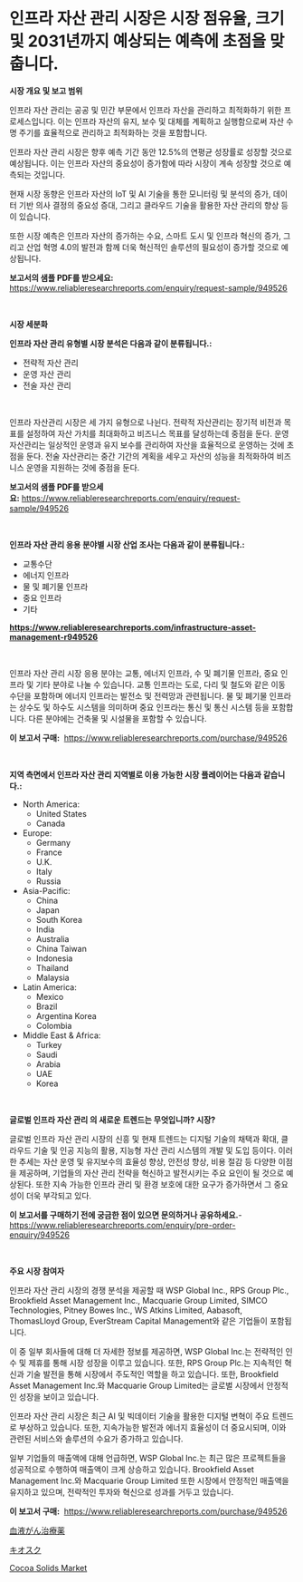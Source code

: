 <p><h1>인프라 자산 관리 시장은 시장 점유율, 크기 및 2031년까지 예상되는 예측에 초점을 맞춥니다.</h1></p><p><strong>시장 개요 및 보고 범위</strong></p>
<p><p>인프라 자산 관리는 공공 및 민간 부문에서 인프라 자산을 관리하고 최적화하기 위한 프로세스입니다. 이는 인프라 자산의 유지, 보수 및 대체를 계획하고 실행함으로써 자산 수명 주기를 효율적으로 관리하고 최적화하는 것을 포함합니다.</p><p>인프라 자산 관리 시장은 향후 예측 기간 동안 12.5%의 연평균 성장률로 성장할 것으로 예상됩니다. 이는 인프라 자산의 중요성이 증가함에 따라 시장이 계속 성장할 것으로 예측되는 것입니다.</p><p>현재 시장 동향은 인프라 자산의 IoT 및 AI 기술을 통한 모니터링 및 분석의 증가, 데이터 기반 의사 결정의 중요성 증대, 그리고 클라우드 기술을 활용한 자산 관리의 향상 등이 있습니다.</p><p>또한 시장 예측은 인프라 자산의 증가하는 수요, 스마트 도시 및 인프라 혁신의 증가, 그리고 산업 혁명 4.0의 발전과 함께 더욱 혁신적인 솔루션의 필요성이 증가할 것으로 예상됩니다.</p></p>
<p><strong>보고서의 샘플 PDF를 받으세요:</strong> <a href="https://www.reliableresearchreports.com/enquiry/request-sample/949526">https://www.reliableresearchreports.com/enquiry/request-sample/949526</a></p>
<p>&nbsp;</p>
<p><strong>시장 세분화</strong></p>
<p><strong>인프라 자산 관리 유형별 시장 분석은 다음과 같이 분류됩니다.:</strong></p>
<p><ul><li>전략적 자산 관리</li><li>운영 자산 관리</li><li>전술 자산 관리</li></ul></p>
<p>&nbsp;</p>
<p><p>인프라 자산관리 시장은 세 가지 유형으로 나뉜다. 전략적 자산관리는 장기적 비전과 목표를 설정하여 자산 가치를 최대화하고 비즈니스 목표를 달성하는데 중점을 둔다. 운영 자산관리는 일상적인 운영과 유지 보수를 관리하여 자산을 효율적으로 운영하는 것에 초점을 둔다. 전술 자산관리는 중간 기간의 계획을 세우고 자산의 성능을 최적화하여 비즈니스 운영을 지원하는 것에 중점을 둔다.</p></p>
<p><strong>보고서의 샘플 PDF를 받으세요:</strong>&nbsp;<a href="https://www.reliableresearchreports.com/enquiry/request-sample/949526">https://www.reliableresearchreports.com/enquiry/request-sample/949526</a></p>
<p>&nbsp;</p>
<p><strong> 인프라 자산 관리 응용 분야별 시장 산업 조사는 다음과 같이 분류됩니다.:</strong></p>
<p><ul><li>교통수단</li><li>에너지 인프라</li><li>물 및 폐기물 인프라</li><li>중요 인프라</li><li>기타</li></ul></p>
<p><strong><a href="https://www.reliableresearchreports.com/infrastructure-asset-management-r949526">https://www.reliableresearchreports.com/infrastructure-asset-management-r949526</a></strong></p>
<p>&nbsp;</p>
<p><p>인프라 자산 관리 시장 응용 분야는 교통, 에너지 인프라, 수 및 폐기물 인프라, 중요 인프라 및 기타 분야로 나눌 수 있습니다. 교통 인프라는 도로, 다리 및 철도와 같은 이동 수단을 포함하며 에너지 인프라는 발전소 및 전력망과 관련됩니다. 물 및 폐기물 인프라는 상수도 및 하수도 시스템을 의미하며 중요 인프라는 통신 및 통신 시스템 등을 포함합니다. 다른 분야에는 건축물 및 시설물을 포함할 수 있습니다.</p></p>
<p><strong>이 보고서 구매:</strong>&nbsp; <a href="https://www.reliableresearchreports.com/purchase/949526">https://www.reliableresearchreports.com/purchase/949526</a></p>
<p>&nbsp;</p>
<p><strong>지역 측면에서 인프라 자산 관리 지역별로 이용 가능한 시장 플레이어는 다음과 같습니다.:</strong></p>
<p><ul>
    <li>
        North America:
        <ul>
            <li>United States</li>
            <li>Canada</li>
        </ul>
    </li>
    <li>
        Europe:
        <ul>
            <li>Germany</li>
            <li>France</li>
            <li>U.K.</li>
            <li>Italy</li>
            <li>Russia</li>
        </ul>
    </li>
    <li>
        Asia-Pacific:
        <ul>
            <li>China</li>
            <li>Japan</li>
            <li>South Korea</li>
            <li>India</li>
            <li>Australia</li>
            <li>China Taiwan</li>
            <li>Indonesia</li>
            <li>Thailand</li>
            <li>Malaysia</li>
        </ul>
    </li>
    <li>
        Latin America:
        <ul>
            <li>Mexico</li>
            <li>Brazil</li>
            <li>Argentina Korea</li>
            <li>Colombia</li>
        </ul>
    </li>
    <li>
        Middle East & Africa:
        <ul>
            <li>Turkey</li>
            <li>Saudi</li>
            <li>Arabia</li>
            <li>UAE</li>
            <li>Korea</li>
        </ul>
    </li>
    </ul></p>
<p>&nbsp;</p>
<p><strong>글로벌 인프라 자산 관리 의 새로운 트렌드는 무엇입니까? 시장?</strong></p>
<p><p>글로벌 인프라 자산 관리 시장의 신흥 및 현재 트렌드는 디지털 기술의 채택과 확대, 클라우드 기술 및 인공 지능의 활용, 지능형 자산 관리 시스템의 개발 및 도입 등이다. 이러한 추세는 자산 운영 및 유지보수의 효율성 향상, 안전성 향상, 비용 절감 등 다양한 이점을 제공하며, 기업들의 자산 관리 전략을 혁신하고 발전시키는 주요 요인이 될 것으로 예상된다. 또한 지속 가능한 인프라 관리 및 환경 보호에 대한 요구가 증가하면서 그 중요성이 더욱 부각되고 있다.</p></p>
<p><strong>이 보고서를 구매하기 전에 궁금한 점이 있으면 문의하거나 공유하세요.</strong>- <a href="https://www.reliableresearchreports.com/enquiry/pre-order-enquiry/949526">https://www.reliableresearchreports.com/enquiry/pre-order-enquiry/949526</a></p>
<p>&nbsp;</p>
<p><strong>주요 시장 참여자</strong></p>
<p><p>인프라 자산 관리 시장의 경쟁 분석을 제공할 때 WSP Global Inc., RPS Group Plc., Brookfield Asset Management Inc., Macquarie Group Limited, SIMCO Technologies, Pitney Bowes Inc., WS Atkins Limited, Aabasoft, ThomasLloyd Group, EverStream Capital Management와 같은 기업들이 포함됩니다. </p><p>이 중 일부 회사들에 대해 더 자세한 정보를 제공하면, WSP Global Inc.는 전략적인 인수 및 제휴를 통해 시장 성장을 이루고 있습니다. 또한, RPS Group Plc.는 지속적인 혁신과 기술 발전을 통해 시장에서 주도적인 역할을 하고 있습니다. 또한, Brookfield Asset Management Inc.와 Macquarie Group Limited는 글로벌 시장에서 안정적인 성장을 보이고 있습니다.</p><p>인프라 자산 관리 시장은 최근 AI 및 빅데이터 기술을 활용한 디지털 변혁이 주요 트렌드로 부상하고 있습니다. 또한, 지속가능한 발전과 에너지 효율성이 더 중요시되며, 이와 관련된 서비스와 솔루션의 수요가 증가하고 있습니다.</p><p>일부 기업들의 매출액에 대해 언급하면, WSP Global Inc.는 최근 많은 프로젝트들을 성공적으로 수행하여 매출액이 크게 상승하고 있습니다. Brookfield Asset Management Inc.와 Macquarie Group Limited 또한 시장에서 안정적인 매출액을 유지하고 있으며, 전략적인 투자와 혁신으로 성과를 거두고 있습니다.</p></p>
<p><strong>이 보고서 구매:</strong>&nbsp;&nbsp;<a href="https://www.reliableresearchreports.com/purchase/949526">https://www.reliableresearchreports.com/purchase/949526</a></p>
<p><p><a href="https://medium.com/@billyhopkins526/%E8%A1%80%E6%B6%B2%E3%81%8C%E3%82%93%E6%B2%BB%E7%99%82%E5%B8%82%E5%A0%B4%E3%81%AE%E8%A6%8F%E6%A8%A1%E3%81%A8%E5%B8%82%E5%A0%B4%E5%8B%95%E5%90%91-%E5%AE%8C%E5%85%A8%E3%81%AA%E6%A5%AD%E7%95%8C%E6%A6%82%E8%A6%81-2024%E5%B9%B4%E3%81%8B%E3%82%892031%E5%B9%B4-1d5eaa904150">血液がん治療薬</a></p><p><a href="https://github.com/oafhukehf4709715/Market-Research-Report-List-1/blob/main/962042328848.md">キオスク</a></p><p><a href="https://ivy-potential-64b.notion.site/Cocoa-Solids-Market-Share-Evolution-and-Market-Growth-Trends-2024-2031-0c1f7c3785bf40a28fa553f0c1c09645">Cocoa Solids Market</a></p></p>